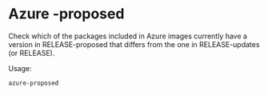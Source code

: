 # Azure -proposed

Check which of the packages included in Azure images currently have a version in RELEASE-proposed that differs from the one in RELEASE-updates (or RELEASE).

Usage:

```
azure-proposed
```
